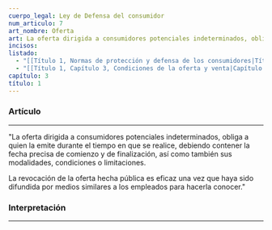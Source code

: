 ```yaml
---
cuerpo_legal: Ley de Defensa del consumidor
num_articulo: 7
art_nombre: Oferta
art: La oferta dirigida a consumidores potenciales indeterminados, obliga a quien la emite durante el tiempo en que se realice, debiendo contener la fecha precisa de comienzo y de finalización, así como también sus modalidades, condiciones o limitaciones.  La revocación de la oferta hecha pública es eficaz una vez que haya sido difundida por medios similares a los empleados para hacerla conocer.
incisos: 
listado:
  - "[[Título 1, Normas de protección y defensa de los consumidores|Título 1]]"
  - "[[Título 1, Capítulo 3, Condiciones de la oferta y venta|Capítulo 3]]"
capítulo: 3
título: 1
---
```

### Artículo
---
"La oferta dirigida a consumidores potenciales indeterminados, obliga a quien la emite durante el tiempo en que se realice, debiendo contener la fecha precisa de comienzo y de finalización, así como también sus modalidades, condiciones o limitaciones.  

La revocación de la oferta hecha pública es eficaz una vez que haya sido difundida por medios similares a los empleados para hacerla conocer."


### Interpretación
---
